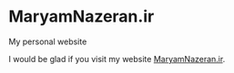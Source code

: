 # MaryamNazeran.ir

My personal website

I would be glad if you visit my website [MaryamNazeran.ir](https://maryamnazeran.ir).
